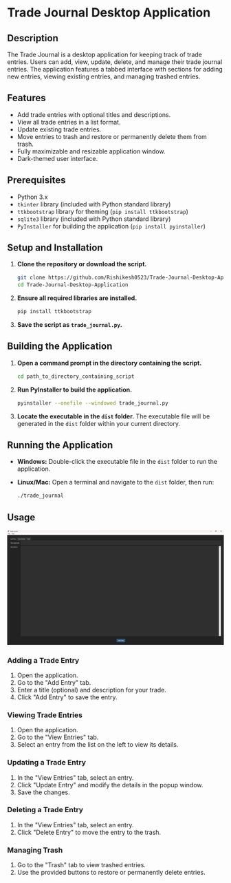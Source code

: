 # Trade Journal Desktop Application

## Description
The Trade Journal is a desktop application for keeping track of trade entries. Users can add, view, update, delete, and manage their trade journal entries. The application features a tabbed interface with sections for adding new entries, viewing existing entries, and managing trashed entries.

## Features
- Add trade entries with optional titles and descriptions.
- View all trade entries in a list format.
- Update existing trade entries.
- Move entries to trash and restore or permanently delete them from trash.
- Fully maximizable and resizable application window.
- Dark-themed user interface.

## Prerequisites
- Python 3.x
- `tkinter` library (included with Python standard library)
- `ttkbootstrap` library for theming (`pip install ttkbootstrap`)
- `sqlite3` library (included with Python standard library)
- `PyInstaller` for building the application (`pip install pyinstaller`)

## Setup and Installation

1. **Clone the repository or download the script.**
   ```bash
   git clone https://github.com/Rishikesh0523/Trade-Journal-Desktop-Application.git
   cd Trade-Journal-Desktop-Application
   ```

2. **Ensure all required libraries are installed.**
   ```bash
   pip install ttkbootstrap
   ```

3. **Save the script as `trade_journal.py`.**

## Building the Application

1. **Open a command prompt in the directory containing the script.**
   ```bash
   cd path_to_directory_containing_script
   ```

2. **Run PyInstaller to build the application.**
   ```bash
   pyinstaller --onefile --windowed trade_journal.py
   ```

3. **Locate the executable in the `dist` folder.**
   The executable file will be generated in the `dist` folder within your current directory.

## Running the Application

- **Windows:**
  Double-click the executable file in the `dist` folder to run the application.

- **Linux/Mac:**
  Open a terminal and navigate to the `dist` folder, then run:
  ```bash
  ./trade_journal
  ```

## Usage

![alt text](image.png)

### Adding a Trade Entry
1. Open the application.
2. Go to the "Add Entry" tab.
3. Enter a title (optional) and description for your trade.
4. Click "Add Entry" to save the entry.

### Viewing Trade Entries
1. Open the application.
2. Go to the "View Entries" tab.
3. Select an entry from the list on the left to view its details.

### Updating a Trade Entry
1. In the "View Entries" tab, select an entry.
2. Click "Update Entry" and modify the details in the popup window.
3. Save the changes.

### Deleting a Trade Entry
1. In the "View Entries" tab, select an entry.
2. Click "Delete Entry" to move the entry to the trash.

### Managing Trash
1. Go to the "Trash" tab to view trashed entries.
2. Use the provided buttons to restore or permanently delete entries.